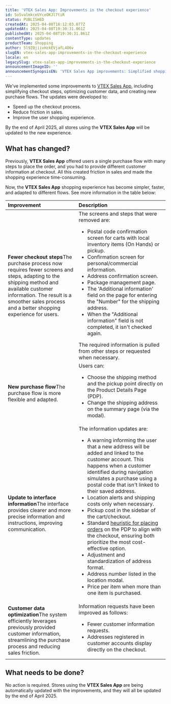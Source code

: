 ```yaml
---
title: 'VTEX Sales App: Improvements in the checkout experience'
id: 5oSvalmkceUYceOKJl7tiR
status: PUBLISHED
createdAt: 2025-04-08T18:12:03.077Z
updatedAt: 2025-04-08T19:30:31.861Z
publishedAt: 2025-04-08T19:30:31.861Z
contentType: updates
productTeam: Shopping
author: 5l9ZQjiivHzkEVjafL4O6v
slugEN: vtex-sales-app-improvements-in-the-checkout-experience
locale: en
legacySlug: vtex-sales-app-improvements-in-the-checkout-experience
announcementImageID: ''
announcementSynopsisEN: 'VTEX Sales App improvements: Simplified shopping experience at checkout and use of customer information.'
---
```


We've implemented some improvements to [VTEX Sales App](https://help.vtex.com/en/tutorial/vtex-sales-app-faq--3CRKQHzflSW0DXenEHUpP5), including simplifying checkout steps, optimizing customer data, and creating new purchase flows. The updates were developed to:

- Speed up the checkout process.
- Reduce friction in sales.
- Improve the user shopping experience.

By the end of April 2025, all stores using the **VTEX Sales App** will be updated to the new experience.

## What has changed?

Previously, **VTEX Sales App** offered users a single purchase flow with many steps to place the order, and you had to provide different customer information at checkout. All this created friction in sales and made the shopping experience time-consuming.

Now, the **VTEX Sales App** shopping experience has become simpler, faster, and adapted to different flows. See more information in the table below:

| **Improvement** | **Description** |
| :--- | :--- |
| **Fewer checkout steps**The purchase process now requires fewer screens and steps, adapting to the shipping method and available customer information. The result is a smoother sales process and a better shopping experience for users. | The screens and steps that were removed are:<ul><li>Postal code confirmation screen for carts with local inventory items (On Hands) or pickup.</li><li>Confirmation screen for personal/commercial information.</li><li>Address confirmation screen.</li><li>Package management page.</li><li>The 'Additional information' field on the page for entering the "Number" for the shipping address.</li><li>When the "Additional information" field is not completed, it isn't checked again.</li></ul>The required information is pulled from other steps or requested when necessary. |
| **New purchase flow**The purchase flow is more flexible and adapted. | Users can:<ul><li>Choose the shipping method and the pickup point directly on the Product Details Page (PDP).</li><li>Change the shipping address on the summary page (via the modal).</li></ul> |
| **Update to interface information**The interface provides clearer and more precise information and instructions, improving communication. | The information updates are:<ul><li>A warning informing the user that a new address will be added and linked to the customer account. This happens when a customer identified during navigation simulates a purchase using a postal code that isn't linked to their saved address.</li><li>Location alerts and shipping costs only when necessary.</li><li>Pickup cost in the sidebar of the cart/checkout.</li><li>Standard [heuristic for placing orders](https://help.vtex.com/en/tutorial/selecao-de-sellers-white-label--3MemNQ4pKkWCpMdzI27AHa) on the PDP to align with the checkout, ensuring both prioritize the most cost-effective option.</li><li>Adjustment and standardization of address format.</li><li>Address number listed in the location modal.</li><li>Price per item when more than one item is purchased.</li></ul> |
| **Customer data optimization**The system efficiently leverages previously provided customer information, streamlining the purchase process and reducing sales friction. | Information requests have been improved as follows:<ul><li>Fewer customer information requests.</li><li>Addresses registered in customer accounts display directly on the checkout.</li></ul> |

## What needs to be done?

No action is required. Stores using the **VTEX Sales App** are being automatically updated with the improvements, and they will all be updated by the end of April 2025.
